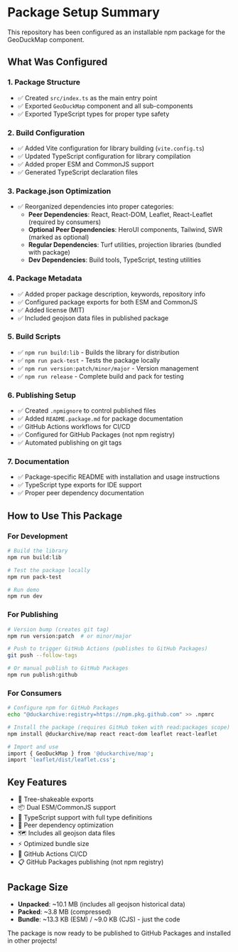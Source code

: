 # Package Setup Summary

This repository has been configured as an installable npm package for the GeoDuckMap component.

## What Was Configured

### 1. Package Structure
- ✅ Created `src/index.ts` as the main entry point
- ✅ Exported `GeoDuckMap` component and all sub-components
- ✅ Exported TypeScript types for proper type safety

### 2. Build Configuration
- ✅ Added Vite configuration for library building (`vite.config.ts`)
- ✅ Updated TypeScript configuration for library compilation
- ✅ Added proper ESM and CommonJS support
- ✅ Generated TypeScript declaration files

### 3. Package.json Optimization
- ✅ Reorganized dependencies into proper categories:
  - **Peer Dependencies**: React, React-DOM, Leaflet, React-Leaflet (required by consumers)
  - **Optional Peer Dependencies**: HeroUI components, Tailwind, SWR (marked as optional)
  - **Regular Dependencies**: Turf utilities, projection libraries (bundled with package)
  - **Dev Dependencies**: Build tools, TypeScript, testing utilities

### 4. Package Metadata
- ✅ Added proper package description, keywords, repository info
- ✅ Configured package exports for both ESM and CommonJS
- ✅ Added license (MIT)
- ✅ Included geojson data files in published package

### 5. Build Scripts
- ✅ `npm run build:lib` - Builds the library for distribution
- ✅ `npm run pack-test` - Tests the package locally
- ✅ `npm run version:patch/minor/major` - Version management
- ✅ `npm run release` - Complete build and pack for testing

### 6. Publishing Setup
- ✅ Created `.npmignore` to control published files
- ✅ Added `README.package.md` for package documentation
- ✅ GitHub Actions workflows for CI/CD
- ✅ Configured for GitHub Packages (not npm registry)
- ✅ Automated publishing on git tags

### 7. Documentation
- ✅ Package-specific README with installation and usage instructions
- ✅ TypeScript type exports for IDE support
- ✅ Proper peer dependency documentation

## How to Use This Package

### For Development
```bash
# Build the library
npm run build:lib

# Test the package locally
npm run pack-test

# Run demo
npm run dev
```

### For Publishing
```bash
# Version bump (creates git tag)
npm run version:patch  # or minor/major

# Push to trigger GitHub Actions (publishes to GitHub Packages)
git push --follow-tags

# Or manual publish to GitHub Packages
npm run publish:github
```

### For Consumers
```bash
# Configure npm for GitHub Packages
echo "@duckarchive:registry=https://npm.pkg.github.com" >> .npmrc

# Install the package (requires GitHub token with read:packages scope)
npm install @duckarchive/map react react-dom leaflet react-leaflet

# Import and use
import { GeoDuckMap } from '@duckarchive/map';
import 'leaflet/dist/leaflet.css';
```

## Key Features
- 🎯 Tree-shakeable exports
- 📦 Dual ESM/CommonJS support  
- 🔧 TypeScript support with full type definitions
- 📱 Peer dependency optimization
- 🗺️ Includes all geojson data files
- ⚡ Optimized bundle size
- 🚀 GitHub Actions CI/CD
- 📋 GitHub Packages publishing (not npm registry)

## Package Size
- **Unpacked**: ~10.1 MB (includes all geojson historical data)
- **Packed**: ~3.8 MB (compressed)
- **Bundle**: ~13.3 KB (ESM) / ~9.0 KB (CJS) - just the code

The package is now ready to be published to GitHub Packages and installed in other projects!
